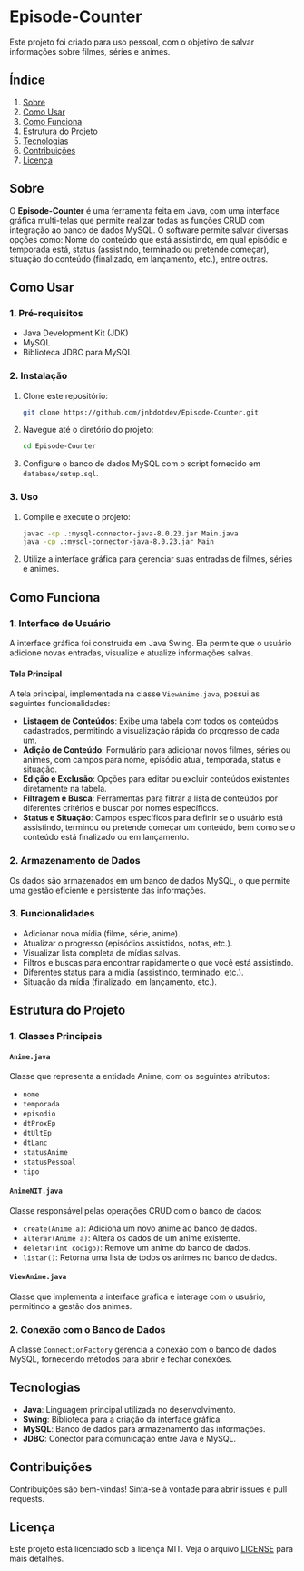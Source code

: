 # Episode-Counter

Este projeto foi criado para uso pessoal, com o objetivo de salvar informações sobre filmes, séries e animes.

## Índice

1. [Sobre](#sobre)
2. [Como Usar](#como-usar)
3. [Como Funciona](#como-funciona)
4. [Estrutura do Projeto](#estrutura-do-projeto)
5. [Tecnologias](#tecnologias)
6. [Contribuições](#contribuições)
7. [Licença](#licença)

## Sobre

O **Episode-Counter** é uma ferramenta feita em Java, com uma interface gráfica multi-telas que permite realizar todas as funções CRUD com integração ao banco de dados MySQL. O software permite salvar diversas opções como: Nome do conteúdo que está assistindo, em qual episódio e temporada está, status (assistindo, terminado ou pretende começar), situação do conteúdo (finalizado, em lançamento, etc.), entre outras.

## Como Usar

### 1. Pré-requisitos

- Java Development Kit (JDK)
- MySQL
- Biblioteca JDBC para MySQL

### 2. Instalação

1. Clone este repositório:
    ```bash
    git clone https://github.com/jnbdotdev/Episode-Counter.git
    ```
2. Navegue até o diretório do projeto:
    ```bash
    cd Episode-Counter
    ```
3. Configure o banco de dados MySQL com o script fornecido em `database/setup.sql`.

### 3. Uso

1. Compile e execute o projeto:
    ```bash
    javac -cp .:mysql-connector-java-8.0.23.jar Main.java
    java -cp .:mysql-connector-java-8.0.23.jar Main
    ```
2. Utilize a interface gráfica para gerenciar suas entradas de filmes, séries e animes.

## Como Funciona

### 1. Interface de Usuário

A interface gráfica foi construída em Java Swing. Ela permite que o usuário adicione novas entradas, visualize e atualize informações salvas.

#### Tela Principal

A tela principal, implementada na classe `ViewAnime.java`, possui as seguintes funcionalidades:

- **Listagem de Conteúdos**: Exibe uma tabela com todos os conteúdos cadastrados, permitindo a visualização rápida do progresso de cada um.
- **Adição de Conteúdo**: Formulário para adicionar novos filmes, séries ou animes, com campos para nome, episódio atual, temporada, status e situação.
- **Edição e Exclusão**: Opções para editar ou excluir conteúdos existentes diretamente na tabela.
- **Filtragem e Busca**: Ferramentas para filtrar a lista de conteúdos por diferentes critérios e buscar por nomes específicos.
- **Status e Situação**: Campos específicos para definir se o usuário está assistindo, terminou ou pretende começar um conteúdo, bem como se o conteúdo está finalizado ou em lançamento.

### 2. Armazenamento de Dados

Os dados são armazenados em um banco de dados MySQL, o que permite uma gestão eficiente e persistente das informações.

### 3. Funcionalidades

- Adicionar nova mídia (filme, série, anime).
- Atualizar o progresso (episódios assistidos, notas, etc.).
- Visualizar lista completa de mídias salvas.
- Filtros e buscas para encontrar rapidamente o que você está assistindo.
- Diferentes status para a mídia (assistindo, terminado, etc.).
- Situação da mídia (finalizado, em lançamento, etc.).

## Estrutura do Projeto

### 1. Classes Principais

#### `Anime.java`

Classe que representa a entidade Anime, com os seguintes atributos:
- `nome`
- `temporada`
- `episodio`
- `dtProxEp`
- `dtUltEp`
- `dtLanc`
- `statusAnime`
- `statusPessoal`
- `tipo`

#### `AnimeNIT.java`

Classe responsável pelas operações CRUD com o banco de dados:
- `create(Anime a)`: Adiciona um novo anime ao banco de dados.
- `alterar(Anime a)`: Altera os dados de um anime existente.
- `deletar(int codigo)`: Remove um anime do banco de dados.
- `listar()`: Retorna uma lista de todos os animes no banco de dados.

#### `ViewAnime.java`

Classe que implementa a interface gráfica e interage com o usuário, permitindo a gestão dos animes.

### 2. Conexão com o Banco de Dados

A classe `ConnectionFactory` gerencia a conexão com o banco de dados MySQL, fornecendo métodos para abrir e fechar conexões.

## Tecnologias

- **Java**: Linguagem principal utilizada no desenvolvimento.
- **Swing**: Biblioteca para a criação da interface gráfica.
- **MySQL**: Banco de dados para armazenamento das informações.
- **JDBC**: Conector para comunicação entre Java e MySQL.

## Contribuições

Contribuições são bem-vindas! Sinta-se à vontade para abrir issues e pull requests.

## Licença

Este projeto está licenciado sob a licença MIT. Veja o arquivo [LICENSE](LICENSE) para mais detalhes.
